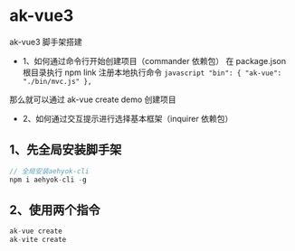 # ak-vue3

ak-vue3 脚手架搭建

- 1、如何通过命令行开始创建项目（commander 依赖包）
  在 package.json 根目录执行 npm link 注册本地执行命令
  `javascript "bin": { "ak-vue": "./bin/mvc.js" }, `

那么就可以通过 ak-vue create demo 创建项目

- 2、如何通过交互提示进行选择基本框架（inquirer 依赖包）


## 1、先全局安装脚手架
```javascript
// 全局安装aehyok-cli
npm i aehyok-cli -g
```

## 2、使用两个指令
```javascript
ak-vue create
ak-vite create
```
